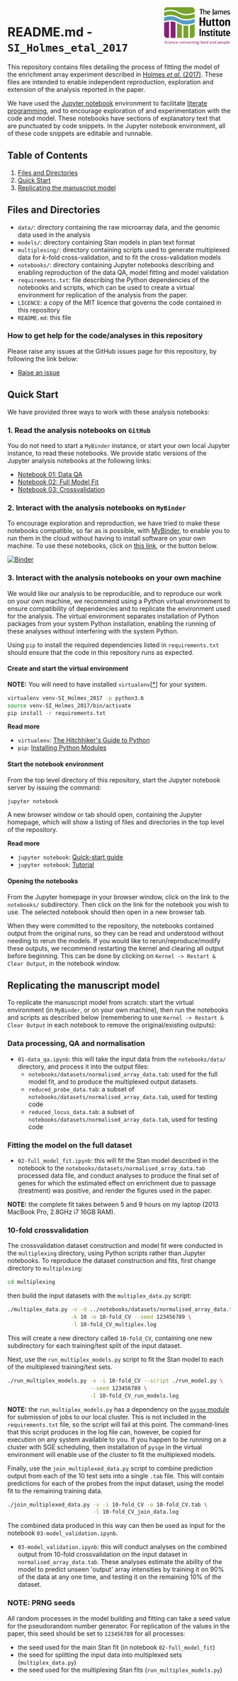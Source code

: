 <img src="notebooks/images/JHI_STRAP_Web.png" style="width: 150px; float: right;">

# README.md - `SI_Holmes_etal_2017`

This repository contains files detailing the process of fitting the model of the enrichment array experiment described in [Holmes *et al.* (2017)](). These files are intended to enable independent reproduction, exploration and extension of the analysis reported in the paper.

We have used the [Jupyter notebook](http://jupyter.org/) environment to facilitate [literate programming](https://en.wikipedia.org/wiki/Literate_programming), and to encourage exploration of and experimentation with the code and model. These notebooks have sections of explanatory text that are punctuated by code snippets. In the Jupyter notebook environment, all of these code snippets are editable and runnable.

## Table of Contents

1. [Files and Directories](#files)
2. [Quick Start](#quickstart)
3. [Replicating the manuscript model](#replicate)


<a id="files"></a>
## Files and Directories

* `data/`: directory containing the raw microarray data, and the genomic data used in the analysis
* `models/`: directory containing Stan models in plan text format
* `multiplexing/`: directory containing scripts used to generate multiplexed data for *k*-fold cross-validation, and to fit the cross-validation models
* `notebooks/`: directory containing Jupyter notebooks describing and enabling reproduction of the data QA, model fitting and model validation
* `requirements.txt`: file describing the Python dependencies of the notebooks and scripts, which can be used to create a virtual environment for replication of the analysis from the paper.
* `LICENCE`: a copy of the MIT licence that governs the code contained in this repository
* `README.md`: this file

### How to get help for the code/analyses in this repository

Please raise any issues at the GitHub issues page for this repository, by following the link below:

* [Raise an issue](https://github.com/widdowquinn/SI_Holmes_etal_2017/issues)

<a id="quickstart"></a>
## Quick Start

We have provided three ways to work with these analysis notebooks:

### 1. Read the analysis notebooks on `GitHub`

You do not need to start a `MyBinder` instance, or start your own local Jupyter instance, to read these notebooks. We provide static versions of the Jupyter analysis notebooks at the following links:

* [Notebook 01: Data QA](notebooks/01-data_qa.html)
* [Notebook 02: Full Model Fit](notebooks/02-full_model_fit.html)
* [Notebook 03: Crossvalidation](notebooks/03-crossvalidation.html)

### 2. Interact with the analysis notebooks on `MyBinder`

To encourage exploration and reproduction, we have tried to make these notebooks compatible, so far as is possible, with [MyBinder](http://mybinder.org/), to enable you to run them in the cloud without having to install software on your own machine. To use these notebooks, click on [this link](http://mybinder.org:/repo/widdowquinn/si_holmes_etal_2017), or the button below.

[![Binder](http://mybinder.org/badge.svg)](http://mybinder.org:/repo/widdowquinn/si_holmes_etal_2017)

### 3. Interact with the analysis notebooks on your own machine

We would like our analysis to be reproducible, and to reproduce our work on your own machine, we recommend using a Python virtual environment to ensure compatibility of dependencies and to replicate the environment used for the analysis. The virtual environment separates installation of Python packages from your system Python installation, enabling the running of these analyses without interfering with the system Python.

Using `pip` to install the required dependencies listed in `requirements.txt` should ensure that the code in this repository runs as expected.

#### Create and start the virtual environment

**NOTE:** You will need to have installed `virtualenv`[[*](http://docs.python-guide.org/en/latest/dev/virtualenvs/)] for your system.

```bash
virtualenv venv-SI_Holmes_2017 -p python3.6
source venv-SI_Holmes_2017/bin/activate
pip install -r requirements.txt
```

**Read more**

* `virtualenv`: [The Hitchhiker's Guide to Python](http://docs.python-guide.org/en/latest/dev/virtualenvs/)
* `pip`: [Installing Python Modules](https://docs.python.org/3/installing/)

#### Start the notebook environment

From the top level directory of this repository, start the Jupyter notebook server by issuing the command:

```bash
jupyter notebook
```

A new browser window or tab should open, containing the Jupyter homepage, which will show a listing of files and directories in the top level of the repository.

**Read more**

* `jupyter notebook`: [Quick-start guide](https://jupyter-notebook-beginner-guide.readthedocs.io/en/latest/)
* `jupyter notebook`: [Tutorial](https://www.datacamp.com/community/tutorials/tutorial-jupyter-notebook)

#### Opening the notebooks

From the Jupyter homepage in your browser window, click on the link to the `notebooks/` subdirectory. Then click on the link for the notebook you wish to use. The selected notebook should then open in a new browser tab.

When they were committed to the repository, the notebooks contained output from the original runs, so they can be read and understood without needing to rerun the models. If you would like to rerun/reproduce/modify these outputs, we recommend restarting the kernel and clearing all output before beginning. This can be done by clicking on `Kernel -> Restart & Clear Output`, in the notebook window.

<a id="replicate"></a>
## Replicating the manuscript model

To replicate the manuscript model from scratch: start the virtual environment (in `MyBinder`, or on your own machine), then run the notebooks and scripts as described below (remembering to use `Kernel -> Restart & Clear Output` in each notebook to remove the original/existing outputs):

### Data processing, QA and normalisation

* `01-data_qa.ipynb`: this will take the input data from the `notebooks/data/` directory, and process it into the output files:
  *  `notebooks/datasets/normalised_array_data.tab`: used for the full model fit, and to produce the multiplexed output datasets.
  *  `reduced_probe_data.tab`: a subset of `notebooks/datasets/normalised_array_data.tab`, used for testing code
  *  `reduced_locus_data.tab`: a subset of `notebooks/datasets/normalised_array_data.tab`, used for testing code


### Fitting the model on the full dataset

* `02-full_model_fit.ipynb`: this will fit the Stan model described in the notebook to the `notebooks/datasets/normalised_array_data.tab` processed data file, and conduct analyses to produce the final set of genes for which the estimated effect on enrichment due to passage (treatment) was positive, and render the figures used in the paper.

**NOTE:** the complete fit takes between 5 and 9 hours on my laptop (2013 MacBook Pro, 2.8GHz i7 16GB RAM).

### 10-fold crossvalidation

The crossvalidation dataset construction and model fit were conducted in the `multiplexing` directory, using Python scripts rather than Jupyter notebooks. To reproduce the dataset construction and fits, first change directory to `multiplexing`:

```bash
cd multiplexing
```

then build the input datasets with the `multiplex_data.py` script:

```bash
./multiplex_data.py -v -d ../notebooks/datasets/normalised_array_data.tab \
                    -k 10 -o 10-fold_CV --seed 123456789 \
                    -l 10-fold_CV_multiplex.log
```

This will create a new directory called `10-fold_CV`, containing one new subdirectory for each training/test split of the input dataset.

Next, use the `run_multiplex_models.py` script to fit the Stan model to each of the multiplexed training/test sets.

```bash
./run_multiplex_models.py -v -i 10-fold_CV --script ./run_model.py \
                          --seed 123456789 \
                          -l 10-fold_CV_run_models.log
```

**NOTE:** the `run_multiplex_models.py` has a dependency on the [`pysge` module](https://github.com/widdowquinn/pysge) for submission of jobs to our local cluster. This is not included in the `requirements.txt` file, so the script will fail at this point. The command-lines that this script produces in the log file can, however, be copied for execution on any system available to you. If you happen to be running on a cluster with SGE scheduling, then installation of `pysge` in the virtual environment will enable use of the cluster to fit the multiplexed models.

Finally, use the `join_multiplexed_data.py` script to combine prediction output from each of the 10 test sets into a single `.tab` file. This will contain predictions for each of the probes from the input dataset, using the model fit to the remaining training data.

```bash
./join_multiplexed_data.py -v -i 10-fold_CV -o 10-fold_CV.tab \
                           -l 10-fold_CV_join_data.log
```

The combined data produced in this way can then be used as input for the notebook `03-model_validation.ipynb`.

* `03-model_validation.ipynb`: this will conduct analyses on the combined output from 10-fold crossvalidation on the input dataset in `normalised_array_data.tab`. These analyses estimate the ability of the model to predict unseen 'output' array intensities by training it on 90% of the data at any one time, and testing it on the remaining 10% of the dataset.

### NOTE: PRNG seeds

All random processes in the model building and fitting can take a seed value for the pseudorandom number generator. For replication of the values in the paper, this seed should be set to `123456789` for all processes:

* the seed used for the main Stan fit (in notebook `02-full_model_fit`)
* the seed for splitting the input data into multiplexed sets (`multiplex_data.py`)
* the seed used for the multiplexing Stan fits (`run_multiplex_models.py`)
